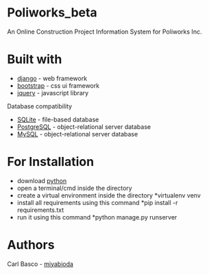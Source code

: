 # Poliworks_beta
An Online Construction Project Information System for Poliworks Inc.


# Built with
* [django](https://www.djangoproject.com/) - web framework
* [bootstrap](https://getbootstrap.com/)  - css ui framework
* [jquery](https://jquery.com/) - javascript library

Database compatibility
* [SQLite](https://www.sqlite.org/index.html) - file-based database
* [PostgreSQL](https://www.postgresql.org/) - object-relational server database
* [MySQL](https://www.mysql.com/) - object-relational server database


# For Installation
* download [python](https://www.python.org/)
* open a terminal/cmd inside the directory
* create a virtual environment inside the directory *virtualenv venv
* install all requirements using this command *pip install -r requirements.txt
* run it using this command *python manage.py runserver


# Authors
Carl Basco - [miyabioda](https://github.com/miyabioda)
